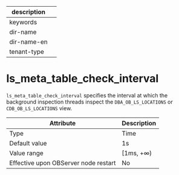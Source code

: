 | description ||
|---|---|
| keywords ||
| dir-name ||
| dir-name-en ||
| tenant-type ||

# ls_meta_table_check_interval

`ls_meta_table_check_interval` specifies the interval at which the background inspection threads inspect the `DBA_OB_LS_LOCATIONS` or `CDB_OB_LS_LOCATIONS` view.


| **Attribute** | **Description** |
|------------------|-----------|
| Type | Time |
| Default value | 1s |
| Value range | \[1ms, +∞) |
| Effective upon OBServer node restart | No |



